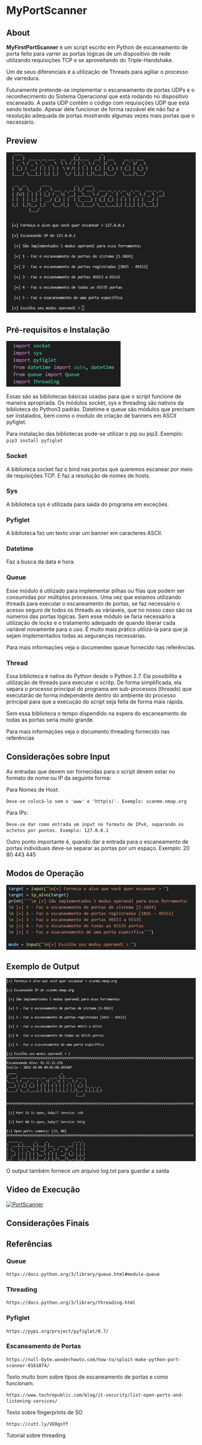 # MyPortScanner

## About
**MyFirstPortScanner** é um script escrito em Python de escaneamento de porta feito para varrer as portas lógicas de um dispositivo de rede utilizando requisições TCP e se aproveitando do Triple-Handshake. 

Um de seus diferenciais é a utilização de Threads para agiliar o processo de varredura.

Futuramente pretende-se implementar o escaneamento de portas UDPs e o reconhecimento do Sistema Operacional que está rodando no dispositivo escaneado. A pasta UDP contém o código com requisições UDP que está sendo testado. Apesar dele funcionar de forma razoável ele não faz a resolução adequada de portas mostrando algumas vezes mais portas que o necessário.

## Preview

![Prévia](/Image_Port/MyPortScannerPNG.PNG)

## Pré-requisitos e Instalação

![Pré-req](/Image_Port/Imports.PNG)

Essas são as bibliotecas básicas usadas para que o script funcione de maneira apropriada. Os módulos socket, sys e threading são nativos da biblioteca do Python3 padrão. Datetime e queue são módulos que precisam ser instalados, bem como o modulo de criação de banners em ASCII pyfiglet.
 
 Para instalação das bibliotecas pode-se utilizar o pip ou pip3. Exemplo: ```
 pip3 install pyfiglet```
 
 ### Socket
 A biblioteca socket faz o bind nas portas que queremos escanear por meio de requisições TCP. E faz a resolução de nomes de hosts.
 
 ### Sys
 
 A biblioteca sys é utilizada para saida do programa em exceções.
 
 ### Pyfiglet
 
 A biblioteca faz um texto virar um banner em caracteres ASCII.
 
 ### Datetime
 
 Faz a busca da data e hora. 
 
 ### Queue
 
Esse módulo é utilizado para implementar pilhas ou filas que podem ser consumidas por múltiplos processos. Uma vez que estamos utilizando threads para executar o escaneamento de portas, se faz necessário o acesso seguro de todos os threads as váriaveis, que no nosso caso são os números das portas lógicas. 
Sem esse módulo se faria necessário a utilização de locks e o tratamento adequado de quando liberar cada variável novamente para o uso. É muito mais prático utilizá-la para que já sejam implementados todas as seguranças necessárias. 

Para mais informações veja o documenteo queue fornecido nas referências.

### Thread

Essa biblioteca é nativa do Python desde o Python 2.7. Ela possibilita a utilização de threads para executar o scritp. 
De forma simplificada, ela separa o processo principal do programa em sub-processos (threads) que executarão de forma independente dentro do ambiente do processo principal para que a execução do script seja feita de forma mais rápida.

Sem essa biblioteca o tempo dispendido na espera do escaneamento de todas as portas seria muito grande.

Para mais informações veja o documento threading fornecido nas referências

## Considerações sobre Input

As entradas que devem ser fornecidas para o script devem estar no formato de nome ou IP da seguinte forma:
  
  Para Nomes de Host:
    
    Deve-se colocá-lo sem o 'www' e 'http(s)'. Exemplo: scanme.nmap.org
  
  Para IPs:
    
    Deve-se dar como entrada um input no formato de IPv4, separando os octetos por pontos. Exemplo: 127.0.0.1 

Outro ponto importante é, quando dar a entrada para o escaneamento de portas individuais deve-se separar as portas por um espaço. Exemplo: 20 80 443 445

## Modos de Operação

![Mode](/Image_Port/Mode.PNG)

## Exemplo de Output

![Host](/Image_Port/Host.PNG)

O output também fornece um arquivo log.txt para guardar a saida

## Video de Execução

[![PortScanner](/Image_Port/PortScanner.PNG)](https://youtu.be/IJwj1S6o-gM "PortScanner")


## Considerações Finais

## Referências

### Queue
    
    https://docs.python.org/3/library/queue.html#module-queue

### Threading
    
    https://docs.python.org/3/library/threading.html

### Pyfiglet

    https://pypi.org/project/pyfiglet/0.7/
    
### Escaneamento de Portas
  
    https://null-byte.wonderhowto.com/how-to/sploit-make-python-port-scanner-0161074/
    
 Texto muito bom sobre tipos de escaneamento de portas e como funcionam.
 
    https://www.techrepublic.com/blog/it-security/list-open-ports-and-listening-services/
  
 Texto sobre fingerprints de SO
 
    https://cutt.ly/VE0gsYf
 
 Tutorial sobre threading

 
 
